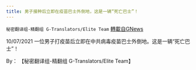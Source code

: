 ```yaml
---
title: 男子接种后立即在疫苗巴士外倒地，这是一辆“死亡巴士”！
---
```

`秘密翻译组-精翻组 G-Translators/Elite Team` [轉載自GNews](https://gnews.org/zh-hans/1601624/)

10/07/2021 一位男子打疫苗后立即在中共病毒疫苗巴士外倒地。这是一辆“死亡巴士”！

By： 【秘密翻译组-精翻组 G-Translators/Elite Team】
